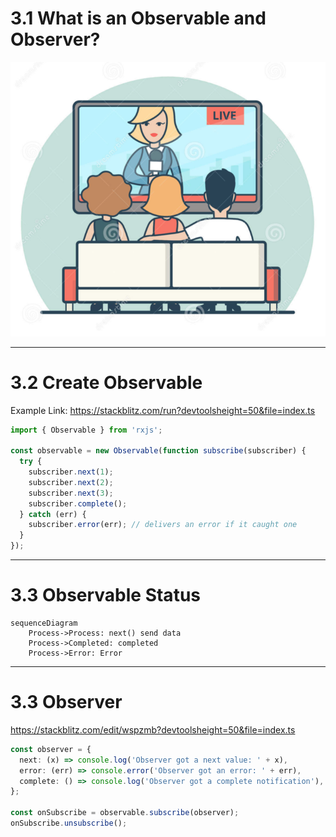# 3.1 What is an Observable and Observer?

<img src="/images/Observable&Observer.png" class="m-1 h-60 rounded shadow" />

<!-- 
1. 什么事Observalbe和Observer呢。
2. 简单理解，当我们在收看电视节目的时候， 电视台是数据源， 它决定了何时以及如何播放节目， 我们付费订阅了节目通过电视机来接收的节目信息。 那在这个流程中电视台就是Observable，电视机就是Observer。
3. 这是观察者模式的一种应用， 在一个持续产生事件的系统中，采用分而治之的思想来进行功能分割， 让被观察者（Observable）只关心如何以及何时发布数据，而观察者(Observer)只关注如何处理数据。

-->
---

# 3.2 Create Observable

Example Link: 
https://stackblitz.com/run?devtoolsheight=50&file=index.ts

```ts {}
import { Observable } from 'rxjs';

const observable = new Observable(function subscribe(subscriber) {
  try {
    subscriber.next(1);
    subscriber.next(2);
    subscriber.next(3);
    subscriber.complete();
  } catch (err) {
    subscriber.error(err); // delivers an error if it caught one
  }
});
```

<!-- 
1. 那如何创建一个Observable, 很简单，只需要new一个Observable对象即可，并且定制好它发送数据的行为。
2. 在这个例子中，Observable对象会发送三个数据出去， 1,2,3 然后调用 complete()方便表示这个Observable对象完结，也就是不会再发送数据出去了。
3. 我们还可以看到，Observable在发送数据时，还会捕获异常，如果有异常发生，那就调用error()方法来表示这个Observable对象异常状态完结。
4. 这个例子中，很简单，不会有异常发送，但是在实际项目组中，会有很多抛出异常的场景。
5. 那这个例子，也同时展示了， Observable的三种状态。
-->
---

# 3.3 Observable Status
<div class="grid grid-cols-3 gap-10 pt-4 -mb-6">

```mermaid {scale: 0.5}
sequenceDiagram
    Process->Process: next() send data
    Process->Completed: completed
    Process->Error: Error
```
</div>


<!-- 
1. 从图中，我们可以看到Observable共有三种状态
2. process: 这种状态是Observable正处于发送数据的状态中，对应到前一个例子中的 next() 1 2 3 的调用。
   a. next()方法有两个作用，一个是提醒Observable对象它自己还是在process状态，
   b. 同时通知Observer对象，数据发送给你了， 你看着处理这些数据吧。
3. completed: 这种是Observable正常完结状态，对应到前一个例子中就是所有的数据都通过next()发送完毕。
   a. complete()方法有两个作用，一个是告知Observable对象它自己是完结状态了，自己的活已经干完了。
   b. 同时通知Observer对象，告诉它，数据都发完了，不会再有新的数据了，你可以做下收尾工作了。
4. error: 这种Observable异常完结状态，对应前一个例子中就是捕获到异常了，调用error()方法。
   a. error()方法有两个作用，一个是告知Observable对象它自己是异常完结状态了，不用再发送数据了，有故障了。
   b. 同时通知Observer对象，告诉它，我这边有故障了，我把错误信息给你，你自己也应对一下这错误吧。
5. 注意是Observable只能有一种完结状态，一旦完结后， 它是不会再给之前订阅过它的observer发送数据了。
-->

---
# 3.3 Observer

https://stackblitz.com/edit/wspzmb?devtoolsheight=50&file=index.ts

```ts {}
const observer = {
  next: (x) => console.log('Observer got a next value: ' + x),
  error: (err) => console.error('Observer got an error: ' + err),
  complete: () => console.log('Observer got a complete notification'),
};

const onSubscribe = observable.subscribe(observer);
onSubscribe.unsubscribe();
```
<!-- 
1. observer就是一个观察者，观察observable发送的数据，那如何将observable和observer关联上呢
2. 就是通过observable的subscrible方法，这个方法的参数就是接收一个observer对象，进行关联。
3. 关联后，observer是如何接受到来自observable的信息呢，这就得看下observer对象中必须定义的三个方法。我们刚才已经提到了observable有三种状态，observerable在做状态切换的时候就会调用observer对象的这三个方法，将所有状态的数据发送给observer对象。但是这三个方法在接受到状态数据后，到底要如何处理它们， 那需要开发人员根据具体项目的业务逻辑去定制化行为。
   a.next()
   b.error()
   c.complete()

3. 我们可从例子中看出，在observer去订阅observable对象之前，observable对象是不会发送数据给observer对象的，它只是预定好了数据发送的行为但不会真正发送出去。但是当订阅上后，数据才发送出来。这是复合我们的预期的，数据发送后，需要有观察者对这个数据有兴趣才有意义，如果还没有观察者呢，那数据就不应该被发送出来。市场经济，都是按需生成产品的，如果没有消费者，那这些商品就不应该被生成出来。
4. 大家可能好奇，为什么还有一个unsubscribe方法呢。 开发人员应该根据业务逻辑，当observer明明已经不再需要出来数据了，那就应该告诉observable一声，咱俩解除绑定关系吧，你不用再给我发送数据了。 这么做的意义是，往往observable是需要花费很大力气才能产生这些数据，然后发送出来，这需要占用很多的计算机资源， 有了这种机制，就可以避免计算资源的浪费。从而能够提高应用程序的性能，而有更好的用户体验。
-->

